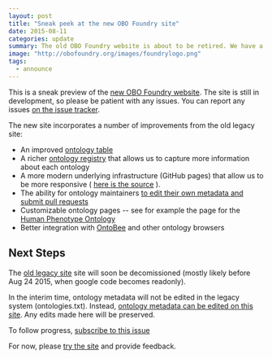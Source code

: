 ```yaml
---
layout: post
title: "Sneak peek at the new OBO Foundry site"
date: 2015-08-11
categories: update
summary: The old OBO Foundry website is about to be retired. We have a soft release of the new site available for viewing and editing metadata
image: "http://obofoundry.org/images/foundrylogo.png"
tags:
  - announce
---
```


This is a sneak preview of the [new OBO Foundry website](http://obofoundry.github.io). The site is
still in development, so please be patient with any issues. You can
report any issues [on the issue tracker](https://github.com/OBOFoundry/OBOFoundry.github.io/issues).

The new site incorporates a number of improvements from the old legacy site:

- An improved [ontology table](http://obofoundry.github.io)
- A richer [ontology registry](https://github.com/OBOFoundry/OBOFoundry.github.io/blob/master/registry/ontologies.yml) that allows us to capture more information about each ontology
- A more modern underlying infrastructure (GitHub pages) that allow us to be more responsive ( [here is the source](https://github.com/OBOFoundry/OBOFoundry.github.io) ).
- The ability for ontology maintainers [to edit their own metadata and submit pull requests](http://obofoundry.github.io/faq/how-do-i-edit-metadata.html)
- Customizable ontology pages -- see for example the page for the [Human Phenotype Ontology](http://obofoundry.github.io/ontology/hp.html)
- Better integration with [OntoBee](http://ontobee.org/) and other ontology browsers

## Next Steps

The [old legacy site](http://obofoundry.org) site will soon be decomissioned (mostly likely before Aug 24 2015, when google code becomes readonly).

In the interim time, ontology metadata will not be edited in the legacy system (ontologies.txt). Instead, [ontology metadata can be edited on this site](http://obofoundry.github.io/faq/how-do-i-edit-metadata.html). Any edits made here will be preserved.

To follow progress, [subscribe to this issue](https://github.com/OBOFoundry/OBOFoundry.github.io/issues/15)

For now, please [try the site](http://obofoundry.github.io) and provide feedback.
